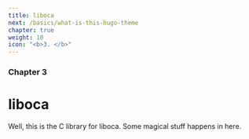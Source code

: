 ```yaml
---
title: liboca
next: /basics/what-is-this-hugo-theme
chapter: true
weight: 10
icon: "<b>3. </b>"
---
```


### Chapter 3

# liboca

Well, this is the C library for liboca. Some magical stuff happens in here.